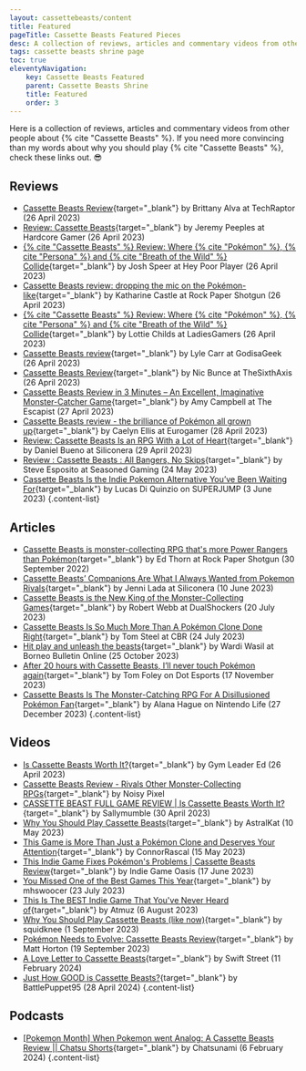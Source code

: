 ```yaml
---
layout: cassettebeasts/content
title: Featured
pageTitle: Cassette Beasts Featured Pieces
desc: A collection of reviews, articles and commentary videos from other people about Cassette Beasts.
tags: cassette beasts shrine page
toc: true
eleventyNavigation:
    key: Cassette Beasts Featured
    parent: Cassette Beasts Shrine
    title: Featured
    order: 3
---
```


Here is a collection of reviews, articles and commentary videos from other people about {% cite "Cassette Beasts" %}. If you need more convincing than my words about why you should play {% cite "Cassette Beasts" %}, check these links out. 😎

## Reviews

* [Cassette Beasts Review](https://techraptor.net/gaming/reviews/cassette-beasts-review){target="_blank"} by Brittany Alva at TechRaptor (26 April 2023)
* [Review: Cassette Beasts](https://hardcoregamer.com/reviews/review-cassette-beasts/439840/){target="_blank"} by Jeremy Peeples at Hardcore Gamer (26 April 2023)
* [{% cite "Cassette Beasts" %} Review: Where {% cite "Pokémon" %}, {% cite "Persona" %} and {% cite "Breath of the Wild" %} Collide](https://www.heypoorplayer.com/2023/04/26/cassette-beasts-review-pc/){target="_blank"} by Josh Speer at Hey Poor Player (26 April 2023)
* [Cassette Beasts review: dropping the mic on the Pokémon-like](https://www.rockpapershotgun.com/cassette-beasts-review){target="_blank"} by Katharine Castle at Rock Paper Shotgun (26 April 2023)
* [{% cite "Cassette Beasts" %} Review: Where {% cite "Pokémon" %}, {% cite "Persona" %} and {% cite "Breath of the Wild" %} Collide](https://ladiesgamers.com/cassette-beasts-review/){target="_blank"} by Lottie Childs at LadiesGamers (26 April 2023)
* [Cassette Beasts review](https://www.godisageek.com/reviews/cassette-beasts-review/){target="_blank"} by Lyle Carr at GodisaGeek (26 April 2023)
* [Cassette Beasts Review](https://www.thesixthaxis.com/2023/04/26/cassette-beasts-review/){target="_blank"} by Nic Bunce at TheSixthAxis (26 April 2023)
* [Cassette Beasts Review in 3 Minutes – An Excellent, Imaginative Monster-Catcher Game](https://www.escapistmagazine.com/cassette-beasts-review-in-3-minutes/){target="_blank"} by Amy Campbell at The Escapist (27 April 2023)
* [Cassette Beasts review - the brilliance of Pokémon all grown up](https://www.eurogamer.net/cassette-beasts-review-the-brilliance-of-pokemon-all-grown-up){target="_blank"} by Caelyn Ellis at Eurogamer (28 April 2023)
* [Review: Cassette Beasts Is an RPG With a Lot of Heart](https://www.siliconera.com/review-cassette-beasts-is-an-rpg-with-a-lot-of-heart/){target="_blank"} by Daniel Bueno at Siliconera (29 April 2023)
* [Review : Cassette Beasts : All Bangers, No Skips](https://seasonedgaming.com/2023/05/24/review-cassette-beasts-all-bangers-no-skips/){target="_blank"} by Steve Esposito at Seasoned Gaming (24 May 2023)
* [Cassette Beasts Is the Indie Pokemon Alternative You’ve Been Waiting For](https://www.superjumpmagazine.com/cassette-beasts-is-the-indie-pokemon-alternative-youve-been-waiting-for/){target="_blank"} by Lucas Di Quinzio on SUPERJUMP (3 June 2023)
{.content-list}

## Articles

* [Cassette Beasts is monster-collecting RPG that's more Power Rangers than Pokémon](https://www.rockpapershotgun.com/cassette-beasts-is-monster-collecting-rpg-thats-more-power-rangers-than-pokemon){target="_blank"} by Ed Thorn at Rock Paper Shotgun (30 September 2022)
* [Cassette Beasts’ Companions Are What I Always Wanted from Pokemon Rivals](https://www.siliconera.com/cassette-beasts-companions-are-what-i-always-wanted-from-pokemon-rivals/){target="_blank"} by Jenni Lada at Siliconera (10 June 2023)
* [Cassette Beasts is the New King of the Monster-Collecting Games](https://www.dualshockers.com/cassette-beasts-new-king-of-monster-collecting-games/){target="_blank"} by Robert Webb at DualShockers (20 July 2023)
* [Cassette Beasts Is So Much More Than A Pokémon Clone Done Right](https://www.cbr.com/pokemon-best-game-clone-cassette-beasts/){target="_blank"} by Tom Steel at CBR (24 July 2023)
* [Hit play and unleash the beasts](https://borneobulletin.com.bn/hit-play-and-unleash-the-beasts/){target="_blank"} by Wardi Wasil at Borneo Bulletin Online (25 October 2023)
* [After 20 hours with Cassette Beasts, I’ll never touch Pokémon again](https://dotesports.com/indies/news/after-20-hours-with-cassette-beasts-ill-never-touch-pokemon-again){target="_blank"} by Tom Foley on Dot Esports (17 November 2023)
* [Cassette Beasts Is The Monster-Catching RPG For A Disillusioned Pokémon Fan](https://www.nintendolife.com/features/soapbox-cassette-beasts-is-the-monster-catching-rpg-for-a-disillusioned-pokemon-fan){target="_blank"} by Alana Hague on Nintendo Life (27 December 2023)
{.content-list}

## Videos

* [Is Cassette Beasts Worth It?](https://www.youtube.com/watch?v=W__eBjKDFvo){target="_blank"} by Gym Leader Ed (26 April 2023)
* [Cassette Beasts Review - Rivals Other Monster-Collecting RPGs](https://youtu.be/aRIFPiBvUAc){target="_blank"} by Noisy Pixel
* [CASSETTE BEAST FULL GAME REVIEW | Is Cassette Beasts Worth It?](https://www.youtube.com/watch?v=W__eBjKDFvo){target="_blank"} by Sallymumble (30 April 2023)
* [Why You Should Play Cassette Beasts](https://www.youtube.com/watch?v=vIwzTJp3o9M){target="_blank"} by AstralKat (10 May 2023)
* [This Game is More Than Just a Pokémon Clone and Deserves Your Attention](https://www.youtube.com/watch?v=oE6AEhES8Y8){target="_blank"} by ConnorRascal (15 May 2023)
* [This Indie Game Fixes Pokémon's Problems | Cassette Beasts Review](https://www.youtube.com/watch?v=Hi2LdmBpJk8){target="_blank"} by Indie Game Oasis (17 June 2023)
* [You Missed One of the Best Games This Year](https://www.youtube.com/watch?v=cUcpoI8INBc){target="_blank"} by mhswoocer (23 July 2023)
* [This Is The BEST Indie Game That You've Never Heard of](https://www.youtube.com/watch?v=bIKpjxz8hS8){target="_blank"} by Atmuz (6 August 2023)
* [Why You Should Play Cassette Beasts (like now)](https://www.youtube.com/watch?v=nB2xzr5V3xU){target="_blank"} by squidknee (1 September 2023)
* [Pokémon Needs to Evolve: Cassette Beasts Review](https://www.youtube.com/watch?v=O3TcNQHiG5Q){target="_blank"} by Matt Horton (19 September 2023)
* [A Love Letter to Cassette Beasts](https://www.youtube.com/watch?v=sSh5X7U4X6I){target="_blank"} by Swift Street (11 February 2024)
* [Just How GOOD is Cassette Beasts?](https://www.youtube.com/watch?v=HNJHVkzh9ug){target="_blank"} by BattlePuppet95 (28 April 2024)
{.content-list}

## Podcasts

* [\[Pokemon Month\] When Pokemon went Analog: A Cassette Beasts Review || Chatsu Shorts](https://www.chatsunami.com/pokemon-month-when-pokemon-went-analog-a-cassette-beasts-review-chatsu-shorts/){target="_blank"} by Chatsunami (6 February 2024)
{.content-list}
